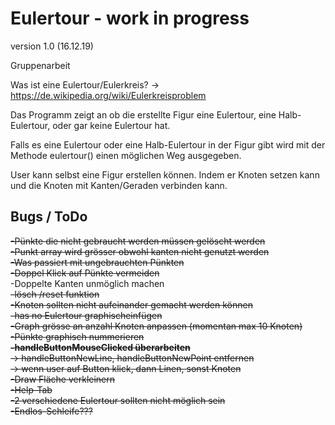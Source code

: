 # Eulertour - work in progress

version 1.0 (16.12.19)

Gruppenarbeit

Was ist eine Eulertour/Eulerkreis?
->
https://de.wikipedia.org/wiki/Eulerkreisproblem

Das Programm zeigt an ob die erstellte Figur eine Eulertour, eine Halb-Eulertour, oder gar keine Eulertour hat.

Falls es eine Eulertour oder eine Halb-Eulertour in der Figur gibt wird mit der Methode eulertour() einen möglichen Weg ausgegeben. 

User kann selbst eine Figur erstellen können. Indem er Knoten setzen kann und die Knoten mit Kanten/Geraden verbinden kann.

## Bugs / ToDo

~~-Pünkte die nicht gebraucht werden müssen gelöscht werden  
-Punkt array wird grösser obwohl kanten nicht genutzt werden  
-Was passiert mit ungebrauchten Pünkten  
-Doppel Klick auf Pünkte vermeiden~~  
-Doppelte Kanten unmöglich machen  
~~-lösch /reset funktion  
-Knoten sollten nicht aufeinander gemacht werden können  
-has no Eulertour graphischeinfügen  
-Graph grösse an anzahl Knoten anpassen (momentan max 10 Knoten)  
-Pünkte graphisch nummerieren  
**-handleButtonMouseClicked überarbeiten**  
  -> handleButtonNewLine, handleButtonNewPoint entfernen  
  -> wenn user auf Button klick, dann Linen, sonst Knoten  
-Draw Fläche verkleinern  
-Help-Tab   
-2 verschiedene Eulertour sollten nicht möglich sein  
-Endlos-Schleife???~~ 
